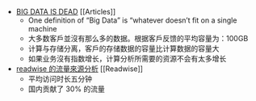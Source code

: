 - [BIG DATA IS DEAD](https://motherduck.com/blog/big-data-is-dead/) [[Articles]]
	- One definition of “Big Data” is “whatever doesn’t fit on a single machine
	- 大多数客戶並沒有那么多的数据。根据客戶反馈的平均容量为：100GB
	- 计算与存储分离，客戶的存储数据的容量比计算数据的容量大
	- 如果业务沒有指数增长，计算分析所需要的资源不会有太多增长
- [readwise 的流量來源分析](https://www.similarweb.com/zh/website/readwise.io/#overview) [[Readwise]]
	- 平均访问时长五分钟
	- 国内贡献了 30% 的流量